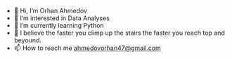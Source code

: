 - 👋 Hi, I’m Orhan Ahmedov 
- 👀 I’m interested in Data Analyses 
- 🌱 I’m currently learning Python 
- 💞️ I believe the faster you climp up the stairs the faster you reach top and beyound.
- 📫 How to reach me  ahmedovorhan47@gmail.com

<!---
Here to make the future Digital. 
--->
